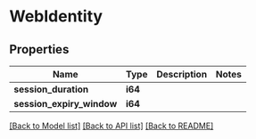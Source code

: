 # WebIdentity

## Properties

Name | Type | Description | Notes
------------ | ------------- | ------------- | -------------
**session_duration** | **i64** |  | 
**session_expiry_window** | **i64** |  | 

[[Back to Model list]](../README.md#documentation-for-models) [[Back to API list]](../README.md#documentation-for-api-endpoints) [[Back to README]](../README.md)


